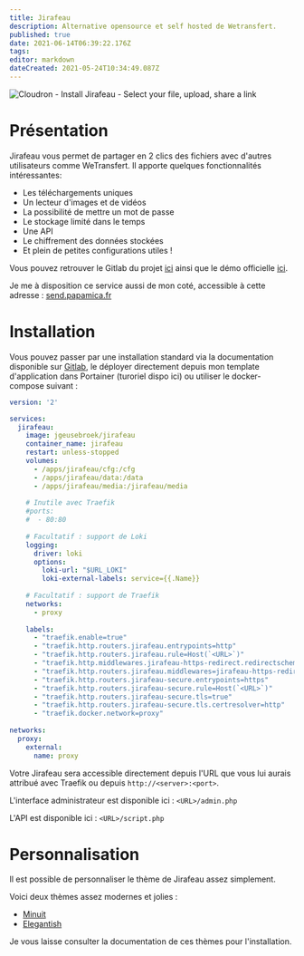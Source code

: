 ```yaml
---
title: Jirafeau
description: Alternative opensource et self hosted de Wetransfert.
published: true
date: 2021-06-14T06:39:22.176Z
tags: 
editor: markdown
dateCreated: 2021-05-24T10:34:49.087Z
---
```


![Cloudron - Install Jirafeau - Select your file, upload, share a link](https://api.cloudron.io/api/v1/apps/net.jirafeau.cloudronapp/versions/1.2.0/icon)

# Présentation

Jirafeau vous permet de partager en 2 clics des fichiers avec d'autres utilisateurs comme WeTransfert. Il apporte quelques fonctionnalités intéressantes:

-   Les téléchargements uniques
-   Un lecteur d'images et de vidéos
-   La possibilité de mettre un mot de passe
-   Le stockage limité dans le temps
-   Une API
-   Le chiffrement des données stockées
-   Et plein de petites configurations utiles !

Vous pouvez retrouver le Gitlab du projet [ici](https://gitlab.com/mojo42/Jirafeau) ainsi que le démo officielle [ici](https://jirafeau.net).

Je me à disposition ce service aussi de mon coté, accessible à cette adresse : [send.papamica.fr](https://send.papamica.fr)

# Installation

Vous pouvez passer par une installation standard via la documentation disponible sur [Gitlab](https://gitlab.com/mojo42/Jirafeau), le déployer directement depuis mon template d'application dans Portainer (turoriel dispo ici) ou utiliser le docker-compose suivant :

```yaml
version: '2'

services:
  jirafeau:
    image: jgeusebroek/jirafeau
    container_name: jirafeau
    restart: unless-stopped
    volumes:
      - /apps/jirafeau/cfg:/cfg
      - /apps/jirafeau/data:/data
      - /apps/jirafeau/media:/jirafeau/media
    
    # Inutile avec Traefik    
    #ports:
    #  - 80:80
    
    # Facultatif : support de Loki
    logging:
      driver: loki
      options:
        loki-url: "$URL_LOKI"
        loki-external-labels: service={{.Name}}
    
    # Facultatif : support de Traefik        
    networks:
      - proxy
    
    labels:
      - "traefik.enable=true"
      - "traefik.http.routers.jirafeau.entrypoints=http"
      - "traefik.http.routers.jirafeau.rule=Host(`<URL>`)"
      - "traefik.http.middlewares.jirafeau-https-redirect.redirectscheme.scheme=https"
      - "traefik.http.routers.jirafeau.middlewares=jirafeau-https-redirect"
      - "traefik.http.routers.jirafeau-secure.entrypoints=https"
      - "traefik.http.routers.jirafeau-secure.rule=Host(`<URL>`)"
      - "traefik.http.routers.jirafeau-secure.tls=true"
      - "traefik.http.routers.jirafeau-secure.tls.certresolver=http"
      - "traefik.docker.network=proxy"
      
networks:
  proxy:
    external:
      name: proxy
```

Votre Jirafeau sera accessible directement depuis l'URL que vous lui aurais attribué avec Traefik ou depuis `http://<server>:<port>`.

L'interface administrateur est disponible ici : `<URL>/admin.php`

L'API est disponible ici : `<URL>/script.php`

# Personnalisation

Il est possible de personnaliser le thème de Jirafeau assez simplement.

Voici deux thèmes assez modernes et jolies :

-   [Minuit](https://github.com/wizhou/jirafeau-theme-minuit)
-   [Elegantish](https://github.com/JordyValentine/jirafeau-elegantish)

Je vous laisse consulter la documentation de ces thèmes pour l'installation.